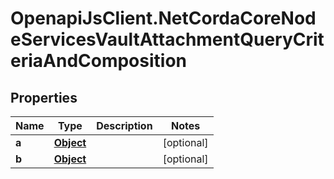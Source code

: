 # OpenapiJsClient.NetCordaCoreNodeServicesVaultAttachmentQueryCriteriaAndComposition

## Properties

Name | Type | Description | Notes
------------ | ------------- | ------------- | -------------
**a** | [**Object**](.md) |  | [optional] 
**b** | [**Object**](.md) |  | [optional] 


